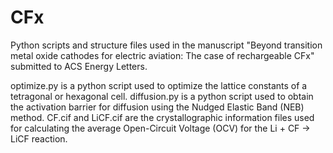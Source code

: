 # CFx
Python scripts and structure files used in the manuscript "Beyond transition metal oxide cathodes for electric aviation:  The case of rechargeable CFx" submitted to ACS Energy Letters.

optimize.py is a python script used to optimize the lattice constants of a tetragonal or hexagonal cell. 
diffusion.py is a python script used to obtain the activation barrier for diffusion using the Nudged Elastic Band (NEB) method.
CF.cif and LiCF.cif are the crystallographic information files used for calculating the average Open-Circuit Voltage (OCV) for the Li + CF -> LiCF reaction.
